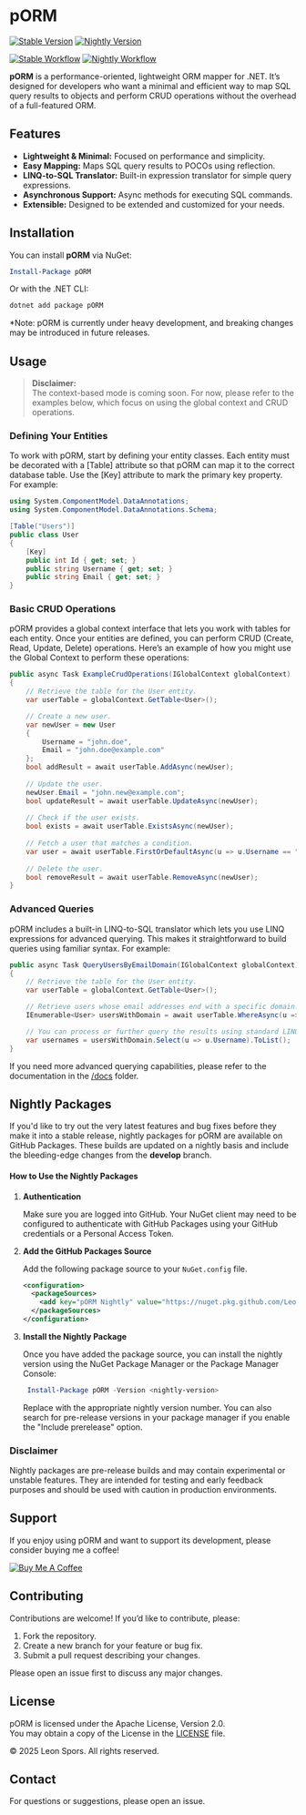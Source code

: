 # pORM
[![Stable Version](https://img.shields.io/badge/Stable-Disabled-lightgrey?style=flat-square)]()
[![Nightly Version](https://img.shields.io/badge/Nightly-GitHub%20Packages-blueviolet?style=flat-square)](https://github.com/LeonSpors?tab=packages&repo_name=pORM)

[![Stable Workflow](https://github.com/LeonSpors/pORM/actions/workflows/publish-stable.yml/badge.svg)](https://github.com/LeonSpors/pORM/actions/workflows/publish-stable.yml)
[![Nightly Workflow](https://github.com/LeonSpors/pORM/actions/workflows/publish-nightly.yml/badge.svg)](https://github.com/LeonSpors/pORM/actions/workflows/publish-nightly.yml)




**pORM** is a performance-oriented, lightweight ORM mapper for .NET. It’s designed for developers who want a minimal and efficient way to map SQL query results to objects and perform CRUD operations without the overhead of a full-featured ORM.

## Features

- **Lightweight & Minimal:** Focused on performance and simplicity.
- **Easy Mapping:** Maps SQL query results to POCOs using reflection.
- **LINQ-to-SQL Translator:** Built-in expression translator for simple query expressions.
- **Asynchronous Support:** Async methods for executing SQL commands.
- **Extensible:** Designed to be extended and customized for your needs.

## Installation

You can install **pORM** via NuGet:

```powershell
Install-Package pORM
```

Or with the .NET CLI:

```bash
dotnet add package pORM
```

*Note: pORM is currently under heavy development, and breaking changes may be introduced in future releases.

## Usage

> **Disclaimer:**  
> The context-based mode is coming soon. For now, please refer to the examples below, which focus on using the global context and CRUD operations.

### Defining Your Entities
To work with pORM, start by defining your entity classes. Each entity must be decorated with a [Table] attribute so that pORM can map it to the correct database table. Use the [Key] attribute to mark the primary key property. For example:
```csharp
using System.ComponentModel.DataAnnotations;
using System.ComponentModel.DataAnnotations.Schema;

[Table("Users")]
public class User
{
    [Key]
    public int Id { get; set; }
    public string Username { get; set; }
    public string Email { get; set; }
}
```

### Basic CRUD Operations
pORM provides a global context interface that lets you work with tables for each entity. Once your entities are defined, you can perform CRUD (Create, Read, Update, Delete) operations. Here’s an example of how you might use the Global Context to perform these operations:
```csharp
public async Task ExampleCrudOperations(IGlobalContext globalContext)
{
    // Retrieve the table for the User entity.
    var userTable = globalContext.GetTable<User>();

    // Create a new user.
    var newUser = new User 
    { 
        Username = "john.doe", 
        Email = "john.doe@example.com" 
    };
    bool addResult = await userTable.AddAsync(newUser);
    
    // Update the user.
    newUser.Email = "john.new@example.com";
    bool updateResult = await userTable.UpdateAsync(newUser);
    
    // Check if the user exists.
    bool exists = await userTable.ExistsAsync(newUser);
    
    // Fetch a user that matches a condition.
    var user = await userTable.FirstOrDefaultAsync(u => u.Username == "john.doe");
    
    // Delete the user.
    bool removeResult = await userTable.RemoveAsync(newUser);
}
```

### Advanced Queries
pORM includes a built-in LINQ-to-SQL translator which lets you use LINQ expressions for advanced querying. This makes it straightforward to build queries using familiar syntax. For example:
```csharp
public async Task QueryUsersByEmailDomain(IGlobalContext globalContext)
{
    // Retrieve the table for the User entity.
    var userTable = globalContext.GetTable<User>();

    // Retrieve users whose email addresses end with a specific domain.
    IEnumerable<User> usersWithDomain = await userTable.WhereAsync(u => u.Email.EndsWith("@example.com"));

    // You can process or further query the results using standard LINQ methods.
    var usernames = usersWithDomain.Select(u => u.Username).ToList();
}
```

If you need more advanced querying capabilities, please refer to the documentation in the [/docs](/docs) folder.

## Nightly Packages

If you'd like to try out the very latest features and bug fixes before they make it into a stable release, nightly packages for pORM are available on GitHub Packages. These builds are updated on a nightly basis and include the bleeding-edge changes from the **develop** branch.

#### How to Use the Nightly Packages

1. **Authentication**  
   
   Make sure you are logged into GitHub. Your NuGet client may need to be configured to authenticate with GitHub Packages using your GitHub credentials or a Personal Access Token.

2. **Add the GitHub Packages Source**  
   
   Add the following package source to your `NuGet.config` file.
   ```xml
   <configuration>
     <packageSources>
       <add key="pORM Nightly" value="https://nuget.pkg.github.com/LeonSpors/index.json" />
     </packageSources>
   </configuration>
    ```

3. **Install the Nightly Package**
   
   Once you have added the package source, you can install the nightly version using the NuGet Package Manager or the Package Manager Console:
   ```powershell
    Install-Package pORM -Version <nightly-version>
   ```

   Replace <nightly-version> with the appropriate nightly version number. You can also search for pre-release versions in your package manager if you enable the "Include prerelease" option.

### Disclaimer

Nightly packages are pre-release builds and may contain experimental or unstable features. They are intended for testing and early feedback purposes and should be used with caution in production environments.

## Support

If you enjoy using pORM and want to support its development, please consider buying me a coffee!

[![Buy Me A Coffee](https://img.buymeacoffee.com/button-api/?text=Buy%20me%20a%20coffee&emoji=☕&slug=spors&button_colour=FFDD00&font_colour=000000&font_family=Poppins&outline_colour=000000&coffee_colour=ffffff)](https://www.buymeacoffee.com/spors)

## Contributing

Contributions are welcome! If you’d like to contribute, please:

1. Fork the repository.
2. Create a new branch for your feature or bug fix.
3. Submit a pull request describing your changes.

Please open an issue first to discuss any major changes.

## License

pORM is licensed under the Apache License, Version 2.0.  
You may obtain a copy of the License in the [LICENSE](LICENSE) file.

© 2025 Leon Spors. All rights reserved.

## Contact

For questions or suggestions, please open an issue.